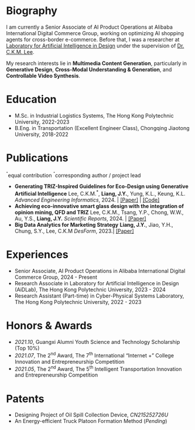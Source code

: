 # Biography
I am currently a Senior Associate of AI Product Operations at Alibaba International Digital Commerce Group, working on optimizing AI shopping agents for cross-border e-commerce. Before that, I was a researcher at [Laboratory for Artificial Intelligence in Design](https://www.aidlab.hk/en/about) under the supervision of [Dr. C.K.M. Lee](https://scholar.google.com.sg/citations?user=QGN6-ToAAAAJ&hl=en).

My research interests lie in **Multimedia Content Generation**, particularly in **Generative Design**, **Cross-Modal Understanding & Generation**, and **Controllable Video Synthesis**.

# Education
- M.Sc. in Industrial Logistics Systems, The Hong Kong Polytechnic University, 2022-2023
- B.Eng. in Transportation (Excellent Engineer Class), Chongqing Jiaotong University, 2018-2022

# Publications 
<sup>⁺</sup>equal contribution <sup>⁺</sup>corresponding author / project lead
- **Generating TRIZ-Inspired Guidelines for Eco-Design using Generative Artificial Intelligence**
  Lee, C.K.M.<sup>*</sup>, **Liang, J.Y.**, Yung, K.L., Keung, K.L.
  *Advanced Engineering Informatics*, 2024. \| [\[Paper\]](https://www.sciencedirect.com/science/article/abs/pii/S1474034624004944) \| [\[Code\]](https://github.com/jyliang8024/EcoInnovate-Assistant)
- **Achieving eco-innovative smart glass design with the integration of opinion mining, QFD and TRIZ**
  Lee, C.K.M., Tsang, Y.P., Chong, W.W., Au, Y.S., **Liang, J.Y.**
  *Scientific Reports*, 2024. \| [\[Paper\]](https://www.nature.com/articles/s41598-024-58867-1)
- **Big Data Analytics for Marketing Strategy**
  **Liang, J.Y.**, Jiao, Y.H., Chung, S.Y., Lee, C.K.M
  *DesForm*, 2023.\| [\[Paper\]](https://research.polyu.edu.hk/en/publications/big-data-analytics-for-marketing-strategy)

# Experiences
- Senior Associate, AI Product Operations in Alibaba International Digital Commerce Group, 2024 - Present
- Research Associate in Laboratory for Artificial Intelligence in Design (AiDLab), The Hong Kong Polytechnic University, 2023 - 2024
- Research Assistant (Part-time) in Cyber-Physical Systems Laboratory, The Hong Kong Polytechnic University, 2022 - 2023

# Honors & Awards
- *2021.10*, Guangxi Alumni Youth Science and Technology Scholarship (Top 10%)
- *2021.07*, The 2<sup>nd</sup> Award, The 7<sup>th</sup> International “Internet +” College Innovation and Entrepreneurship Competition
- *2021.05*, The 2<sup>nd</sup> Award, The 5<sup>th</sup> Intelligent Transportation Innovation and Entrepreneurship Competition

# Patents
- Designing Project of Oil Spill Collection Device, *CN215252726U*
- An Energy-efficient Truck Platoon Formation Method (*Pending*)

